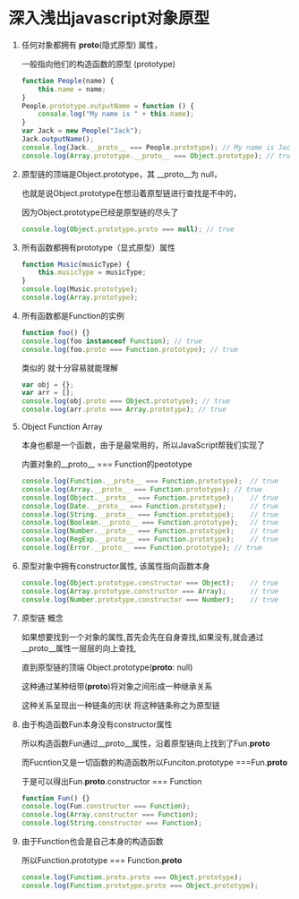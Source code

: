 # 深入浅出javascript对象原型

1. 任何对象都拥有 __proto__(隐式原型) 属性，

   一般指向他们的构造函数的原型 (prototype) 

   ```javascript
   function People(name) {
       this.name = name;
   }
   People.prototype.outputName = function () {
       console.log("My name is " + this.name);
   }
   var Jack = new People("Jack");
   Jack.outputName();
   console.log(Jack.__proto__ === People.prototype); // My name is Jack
   console.log(Array.prototype.__proto__ === Object.prototype); // true
   ```

2. 原型链的顶端是Object.prototype，其 __proto__为 null，

   也就是说Object.prototype在想沿着原型链进行查找是不中的，

   因为Object.prototype已经是原型链的尽头了

   ```javascript
   console.log(Object.prototype.proto === null); // true
   ```

3. 所有函数都拥有prototype（显式原型）属性

   ```javascript
   function Music(musicType) {
       this.musicType = musicType;
   }
   console.log(Music.prototype);
   console.log(Array.prototype);
   ```

4. 所有函数都是Function的实例

   ```javascript
   function foo() {}
   console.log(foo instanceof Function); // true
   console.log(foo.proto === Function.prototype); // true
   ```

   类似的 就十分容易就能理解

   ```javascript
   var obj = {};
   var arr = [];
   console.log(obj.proto === Object.prototype); // true
   console.log(arr.proto === Array.prototype); // true
   ```

5. Object Function Array

   本身也都是一个函数，由于是最常用的，所以JavaScript帮我们实现了

   内置对象的__proto__ === Function的peototype

   ```javascript
   console.log(Function.__proto__ === Function.prototype);	// true
   console.log(Array.__proto__ === Function.prototype);	// true
   console.log(Object.__proto__ === Function.prototype);	// true
   console.log(Date.__proto__ === Function.prototype);		// true
   console.log(String.__proto__ === Function.prototype);	// true
   console.log(Boolean.__proto__ === Function.prototype);	// true
   console.log(Number.__proto__ === Function.prototype);	// true
   console.log(RegExp.__proto__ === Function.prototype);	// true
   console.log(Error.__proto__ === Function.prototype);	// true
   ```

6. 原型对象中拥有constructor属性, 该属性指向函数本身

   ```javascript
   console.log(Object.prototype.constructor === Object);	// true
   console.log(Array.prototype.constructor === Array);		// true
   console.log(Number.prototype.constructor === Number);	// true
   ```

7. 原型链 概念

   如果想要找到一个对象的属性,首先会先在自身查找,如果没有,就会通过__proto__属性一层层的向上查找,

   直到原型链的顶端 Object.prototype(__proto__: null)

   这种通过某种纽带(__proto__)将对象之间形成一种继承关系 

   这种关系呈现出一种链条的形状 将这种链条称之为原型链

8. 由于构造函数Fun本身没有constructor属性

   所以构造函数Fun通过__proto__属性，沿着原型链向上找到了Fun.__proto__

   而Fucntion又是一切函数的构造函数所以Funciton.prototype ===Fun.__proto__ 

   于是可以得出Fun.__proto__.constructor === Function

   ```javascript
   function Fun() {}
   console.log(Fun.constructor === Function);
   console.log(Array.constructor === Function);
   console.log(String.constructor === Function);
   ```

9. 由于Function也会是自己本身的构造函数

   所以Function.prototype === Function.__proto__

   ```javascript
   console.log(Function.proto.proto === Object.prototype);
   console.log(Function.prototype.proto === Object.prototype);
   ```

   ​